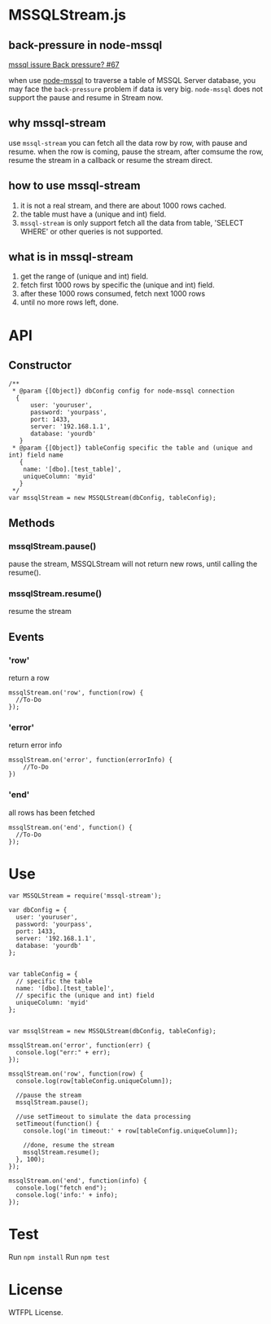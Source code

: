MSSQLStream.js 
========




## back-pressure in node-mssql
[mssql issure Back pressure? #67](https://github.com/patriksimek/node-mssql/issues/67)

when use [node-mssql](https://github.com/patriksimek/node-mssql) to traverse a table of MSSQL Server database, you may face the `back-pressure` problem if data is very big. `node-mssql` does not support the pause and resume in Stream now. 


## why mssql-stream
use `mssql-stream` you can fetch all the data row by row, with pause and resume.
when the row is coming, pause the stream, after comsume the row, resume the stream in a callback or resume the stream direct.

## how to use mssql-stream
1. it is not a real stream, and there are about 1000 rows cached.
2. the table must have a (unique and int) field.
3. `mssql-stream` is only support fetch all the data from table, 'SELECT WHERE' or other queries is not supported.

## what is in mssql-stream
1. get the range of (unique and int) field.
2. fetch first 1000 rows by specific the (unique and int) field.
3. after these 1000 rows consumed, fetch next 1000 rows
4. until no more rows left, done.
  

<!-- Install
=======
`npm install mssql-stream` -->


API
====
## Constructor
```
/**
 * @param {[Object]} dbConfig config for node-mssql connection   
  {
      user: 'youruser',
      password: 'yourpass',
      port: 1433,
      server: '192.168.1.1',
      database: 'yourdb'
   }
 * @param {[Object]} tableConfig specific the table and (unique and int) field name
   {
    name: '[dbo].[test_table]',
    uniqueColumn: 'myid'
   }
 */
var mssqlStream = new MSSQLStream(dbConfig, tableConfig);
```

## Methods

### mssqlStream.pause()
pause the stream, MSSQLStream will not return new rows, until calling the resume().

### mssqlStream.resume()
resume the stream

## Events
### 'row'
return a row 
```
mssqlStream.on('row', function(row) {
  //To-Do  
});
```
### 'error' 
return error info
```
mssqlStream.on('error', function(errorInfo) {
    //To-Do
})
```

### 'end' 
all rows has been fetched
```
mssqlStream.on('end', function() {
  //To-Do
});
```

Use
====
```
var MSSQLStream = require('mssql-stream');

var dbConfig = {
  user: 'youruser',
  password: 'yourpass',
  port: 1433,
  server: '192.168.1.1',
  database: 'yourdb'
};


var tableConfig = {
  // specific the table 
  name: '[dbo].[test_table]',
  // specific the (unique and int) field 
  uniqueColumn: 'myid'
};


var mssqlStream = new MSSQLStream(dbConfig, tableConfig);

mssqlStream.on('error', function(err) {
  console.log("err:" + err);
});

mssqlStream.on('row', function(row) {
  console.log(row[tableConfig.uniqueColumn]);

  //pause the stream
  mssqlStream.pause();

  //use setTimeout to simulate the data processing 
  setTimeout(function() {
    console.log('in timeout:' + row[tableConfig.uniqueColumn]);

    //done, resume the stream
    mssqlStream.resume();
  }, 100);
});

mssqlStream.on('end', function(info) {
  console.log("fetch end");
  console.log('info:' + info);
});
```

Test
=====
Run `npm install`
Run `npm test`



License
=====
WTFPL License.
